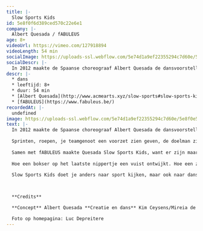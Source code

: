 ```yaml
---
title: |-
  Slow Sports Kids
id: 5e8f0f6d389ced570c22e6e1
company: |-
  Albert Quesada / fABULEUS
age: 8+
videoUrl: https://vimeo.com/127918894
videoLength: 54 min
socialImage: https://uploads-ssl.webflow.com/5e74d1a9ef22355294c7d60e/5e8f0e51e9ded4741549b8e3_SSK_6354%C2%A9LucDepreitere_web.jpeg
socialDescr: |-
  In 2012 maakte de Spaanse choreograaf Albert Quesada de dansvoorstelling Slow Sports vanuit een soort heimwee naar het teamgevoel dat hij als kind ervoer bij het voetballen en vanuit de vaststelling hoe anders je voetbal beleeft vanuit je zetel.Sprinten, roepen, je teamgenoot een voorzet zien geven, de doelman zien duiken, koppen, scoren, de ziel uit je lijf brullen. Of: de televisie luider zetten, een slok nemen, vloeken, op het puntje van de zetel kruipen, recht springen, de ziel uit je lijf brullen. Samen met fABULEUS maakte Quesada Slow Sports Kids, want er zijn maar weinig dingen waar kinderen en volwassenen zo evenwaardig van kunnen genieten als sport. Hoe een bokser op het laatste nippertje een vuist ontwijkt. Hoe een zwemmer moeiteloos door het water glijdt. Maar ook hoe een wave door een voetbalstadion trekt. Slow Sports Kids vertrekt vanuit de schoonheid van de bewegingen in de sportwereld, maar toont ook het actie-reactiespel tussen atleten, verslaggevers en toeschouwers. Slow Sports Kids doet je anders naar sport kijken, maar ook naar dans. Een voorstelling voor de s(up)porter in elk van ons.
descr: |-
  * dans
  * leeftijd: 8+
  * duur: 54 min
  * [Albert Quesada](http://www.acmearts.xyz/slow-sports#slow-sports-kids)
  * [fABULEUS](https://www.fabuleus.be/)‍
recordedAt: |-
  undefined
image: https://uploads-ssl.webflow.com/5e74d1a9ef22355294c7d60e/5e8f0e51e9ded4741549b8e3_SSK_6354%C2%A9LucDepreitere_web.jpeg
text: |-
  In 2012 maakte de Spaanse choreograaf Albert Quesada de dansvoorstelling Slow Sports vanuit een soort heimwee naar het teamgevoel dat hij als kind ervoer bij het voetballen en vanuit de vaststelling hoe anders je voetbal beleeft vanuit je zetel.
  
  Sprinten, roepen, je teamgenoot een voorzet zien geven, de doelman zien duiken, koppen, scoren, de ziel uit je lijf brullen. Of: de televisie luider zetten, een slok nemen, vloeken, op het puntje van de zetel kruipen, recht springen, de ziel uit je lijf brullen.
  
  Samen met fABULEUS maakte Quesada Slow Sports Kids, want er zijn maar weinig dingen waar kinderen en volwassenen zo evenwaardig van kunnen genieten als sport.
  
  Hoe een bokser op het laatste nippertje een vuist ontwijkt. Hoe een zwemmer moeiteloos door het water glijdt. Maar ook hoe een wave door een voetbalstadion trekt. Slow Sports Kids vertrekt vanuit de schoonheid van de bewegingen in de sportwereld, maar toont ook het actie-reactiespel tussen atleten, verslaggevers en toeschouwers.
  
  Slow Sports Kids doet je anders naar sport kijken, maar ook naar dans. Een voorstelling voor de s(up)porter in elk van ons.

  ‍

  ‍**Credits**

  **Concept** Albert Quesada **Creatie en dans** Kim Ceysens/Mireia de Querol, Victor Pérez Armero/Marcus Baldemar, Federica Porello, Albert Quesada, Zoltán Vakulya **Voice-off** Kim Ceysens, Albert Quesada, JS Rafaeli, Katie Vickers **Geluidsontwerp** Christian Francois **Licht– en video-ontwerp** Jan Van Gijsel **Kostuums** Sofie Durnez **Dramaturgie** Peter Anthonissen **Productie** fABULEUS **Coproductie** Krokusfestival P2 - cultuurcentrum Hasselt en Theater aan het Vrijthof i.k.v. interLimburgse Subsidies, Charleroi Danses **Met de steun van** de Vlaamse Overheid, El Graner (Barcelona)

  Foto op homepagina: Luc Depreitere
---
```

